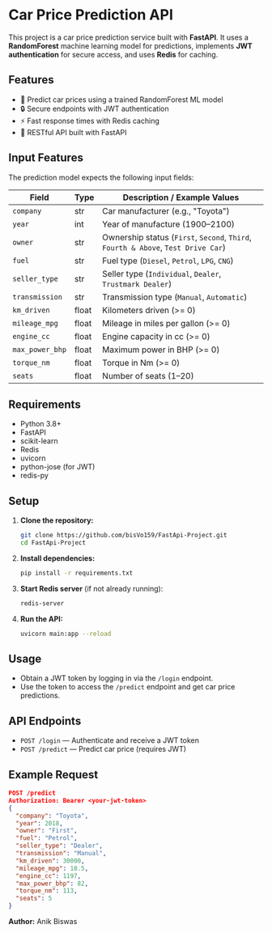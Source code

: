 # Car Price Prediction API

This project is a car price prediction service built with **FastAPI**. It uses a **RandomForest** machine learning model for predictions, implements **JWT authentication** for secure access, and uses **Redis** for caching.

## Features

- 🚗 Predict car prices using a trained RandomForest ML model
- 🔒 Secure endpoints with JWT authentication
- ⚡ Fast response times with Redis caching
- 📝 RESTful API built with FastAPI

## Input Features

The prediction model expects the following input fields:

| Field           | Type   | Description / Example Values                                      |
|-----------------|--------|------------------------------------------------------------------|
| `company`       | str    | Car manufacturer (e.g., "Toyota")                                |
| `year`          | int    | Year of manufacture (1900–2100)                                  |
| `owner`         | str    | Ownership status (`First`, `Second`, `Third`, `Fourth & Above`, `Test Drive Car`) |
| `fuel`          | str    | Fuel type (`Diesel`, `Petrol`, `LPG`, `CNG`)                     |
| `seller_type`   | str    | Seller type (`Individual`, `Dealer`, `Trustmark Dealer`)         |
| `transmission`  | str    | Transmission type (`Manual`, `Automatic`)                        |
| `km_driven`     | float  | Kilometers driven (>= 0)                                         |
| `mileage_mpg`   | float  | Mileage in miles per gallon (>= 0)                               |
| `engine_cc`     | float  | Engine capacity in cc (>= 0)                                     |
| `max_power_bhp` | float  | Maximum power in BHP (>= 0)                                      |
| `torque_nm`     | float  | Torque in Nm (>= 0)                                              |
| `seats`         | float  | Number of seats (1–20)                                           |

## Requirements

- Python 3.8+
- FastAPI
- scikit-learn
- Redis
- uvicorn
- python-jose (for JWT)
- redis-py

## Setup

1. **Clone the repository:**
   ```sh
   git clone https://github.com/bisVo159/FastApi-Project.git
   cd FastApi-Project
   ```

2. **Install dependencies:**
   ```sh
   pip install -r requirements.txt
   ```

3. **Start Redis server** (if not already running):
   ```sh
   redis-server
   ```

4. **Run the API:**
   ```sh
   uvicorn main:app --reload
   ```

## Usage

- Obtain a JWT token by logging in via the `/login` endpoint.
- Use the token to access the `/predict` endpoint and get car price predictions.

## API Endpoints

- `POST /login` — Authenticate and receive a JWT token
- `POST /predict` — Predict car price (requires JWT)

## Example Request

```json
POST /predict
Authorization: Bearer <your-jwt-token>
{
  "company": "Toyota",
  "year": 2018,
  "owner": "First",
  "fuel": "Petrol",
  "seller_type": "Dealer",
  "transmission": "Manual",
  "km_driven": 30000,
  "mileage_mpg": 18.5,
  "engine_cc": 1197,
  "max_power_bhp": 82,
  "torque_nm": 113,
  "seats": 5
}
```

**Author:** Anik Biswas